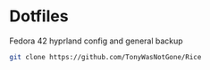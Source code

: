 # Dotfiles
Fedora 42 hyprland config and general backup

```sh
git clone https://github.com/TonyWasNotGone/Rice
```
